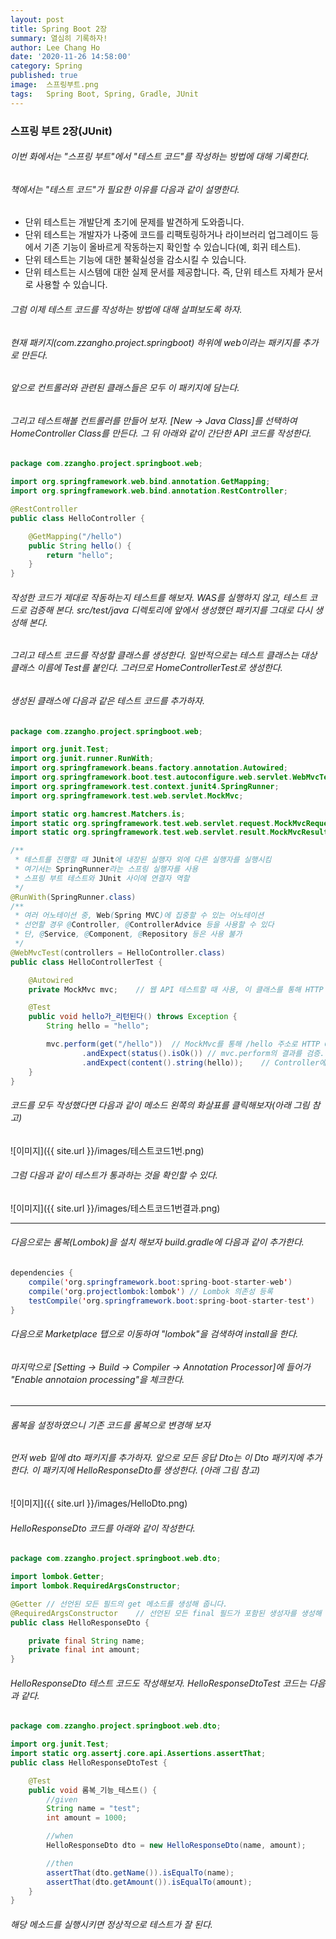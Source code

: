 ```yaml
---
layout: post
title: Spring Boot 2장
summary: 열심히 기록하자!
author: Lee Chang Ho
date: '2020-11-26 14:58:00'
category: Spring
published: true
image:  스프링부트.png
tags:   Spring Boot, Spring, Gradle, JUnit
---
```


### 스프링 부트 2장(JUnit)  

###### 이번 화에서는 "스프링 부트"에서 "테스트 코드"를 작성하는 방법에 대해 기록한다.  
###### 책에서는 "테스트 코드"가 필요한 이유를 다음과 같이 설명한다.  

+ 단위 테스트는 개발단계 초기에 문제를 발견하게 도와줍니다.
+ 단위 테스트는 개발자가 나중에 코드를 리팩토링하거나 라이브러리 업그레이드 등에서 기존 기능이 올바르게 작동하는지 확인할 수 있습니다(예, 회귀 테스트).
+ 단위 테스트는 기능에 대한 불확실성을 감소시킬 수 있습니다.
+ 단위 테스트는 시스템에 대한 실제 문서를 제공합니다. 즉, 단위 테스트 자체가 문서로 사용할 수 있습니다.

###### 그럼 이제 테스트 코드를 작성하는 방법에 대해 살펴보도록 하자.  
###### 현재 패키지(com.zzangho.project.springboot) 하위에 web이라는 패키지를 추가로 만든다.  
###### 앞으로 컨트롤러와 관련된 클래스들은 모두 이 패키지에 담는다.  
###### 그리고 테스트해볼 컨트롤러를 만들어 보자. [New -> Java Class]를 선택하여 HomeController Class를 만든다. 그 뒤 아래와 같이 간단한 API 코드를 작성한다.

```java
package com.zzangho.project.springboot.web;

import org.springframework.web.bind.annotation.GetMapping;
import org.springframework.web.bind.annotation.RestController;

@RestController
public class HelloController {

    @GetMapping("/hello")
    public String hello() {
        return "hello";
    }
}
```

###### 작성한 코드가 제대로 작동하는지 테스트를 해보자. WAS를 실행하지 않고, 테스트 코드로 검증해 본다. src/test/java 디렉토리에 앞에서 생성했던 패키지를 그대로 다시 생성해 본다.  
###### 그리고 테스트 코드를 작성할 클래스를 생성한다. 일반적으로는 테스트 클래스는 대상 클래스 이름에 Test를 붙인다. 그러므로 HomeControllerTest로 생성한다.
###### 생성된 클래스에 다음과 같은 테스트 코드를 추가하자.  

```java
package com.zzangho.project.springboot.web;

import org.junit.Test;
import org.junit.runner.RunWith;
import org.springframework.beans.factory.annotation.Autowired;
import org.springframework.boot.test.autoconfigure.web.servlet.WebMvcTest;
import org.springframework.test.context.junit4.SpringRunner;
import org.springframework.test.web.servlet.MockMvc;

import static org.hamcrest.Matchers.is;
import static org.springframework.test.web.servlet.request.MockMvcRequestBuilders.get;
import static org.springframework.test.web.servlet.result.MockMvcResultMatchers.*;

/**
 * 테스트를 진행할 때 JUnit에 내장된 실행자 외에 다른 실행자를 실행시킴
 * 여기서는 SpringRunner라는 스프링 실행자를 사용
 * 스프링 부트 테스트와 JUnit 사이에 연결자 역할
 */
@RunWith(SpringRunner.class)
/**
 * 여러 어노테이션 중, Web(Spring MVC)에 집중할 수 있는 어노테이션
 * 선언할 경우 @Controller, @ControllerAdvice 등을 사용할 수 있다
 * 단, @Service, @Component, @Repository 등은 사용 불가
 */
@WebMvcTest(controllers = HelloController.class)
public class HelloControllerTest {

    @Autowired
    private MockMvc mvc;    // 웹 API 테스트할 때 사용, 이 클래스를 통해 HTTP GET, POST 등에 대한 API 테스트 가능

    @Test
    public void hello가_리턴된다() throws Exception {
        String hello = "hello";

        mvc.perform(get("/hello"))  // MockMvc를 통해 /hello 주소로 HTTP GET 요청. 체이닝 지원
                .andExpect(status().isOk()) // mvc.perform의 결과를 검증. HTTP Header의 Status를 검증(200, 404, 500).
                .andExpect(content().string(hello));    // Controller에서 "hello"를 리턴하기 때문에 값이 맞는지 검증
    }
}

```

###### 코드를 모두 작성했다면 다음과 같이 메소드 왼쪽의 화살표를 클릭해보자(아래 그림 참고)  
![이미지]({{ site.url }}/images/테스트코드1번.png)
###### 그럼 다음과 같이 테스트가 통과하는 것을 확인할 수 있다.  
![이미지]({{ site.url }}/images/테스트코드1번결과.png)


---
###### 다음으로는 롬복(Lombok)을 설치 해보자 build.gradle에 다음과 같이 추가한다.

```java
dependencies {
    compile('org.springframework.boot:spring-boot-starter-web')
    compile('org.projectlombok:lombok') // Lombok 의존성 등록
    testCompile('org.springframework.boot:spring-boot-starter-test')
}

```  
###### 다음으로 Marketplace 탭으로 이동하여 "lombok"을 검색하여 install을 한다.  
###### 마지막으로 [Setting -> Build -> Compiler -> Annotation Processor]에 들어가 "Enable annotaion processing"을 체크한다.  
---
###### 롬복을 설정하였으니 기존 코드를 롬복으로 변경해 보자  
###### 먼저 web 밑에 dto 패키지를 추가하자. 앞으로 모든 응답 Dto는 이 Dto 패키지에 추가한다. 이 패키지에 HelloResponseDto를 생성한다. (아래 그림 참고)

![이미지]({{ site.url }}/images/HelloDto.png)

###### HelloResponseDto 코드를 아래와 같이 작성한다.

```java
package com.zzangho.project.springboot.web.dto;

import lombok.Getter;
import lombok.RequiredArgsConstructor;

@Getter // 선언된 모든 필드의 get 메소드를 생성해 줍니다.
@RequiredArgsConstructor    // 선언된 모든 final 필드가 포함된 생성자를 생성해 줍니다.
public class HelloResponseDto {

    private final String name;
    private final int amount;
}

```


###### HelloResponseDto 테스트 코드도 작성해보자. HelloResponseDtoTest 코드는 다음과 같다.

```java
package com.zzangho.project.springboot.web.dto;

import org.junit.Test;
import static org.assertj.core.api.Assertions.assertThat;
public class HelloResponseDtoTest {

    @Test
    public void 롬복_기능_테스트() {
        //given
        String name = "test";
        int amount = 1000;

        //when
        HelloResponseDto dto = new HelloResponseDto(name, amount);

        //then
        assertThat(dto.getName()).isEqualTo(name);
        assertThat(dto.getAmount()).isEqualTo(amount);
    }
}

```

###### 해당 메소드를 실행시키면 정상적으로 테스트가 잘 된다.
